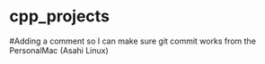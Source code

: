 # cpp_projects
#Adding a comment so I can make sure git commit works from the PersonalMac (Asahi Linux)
